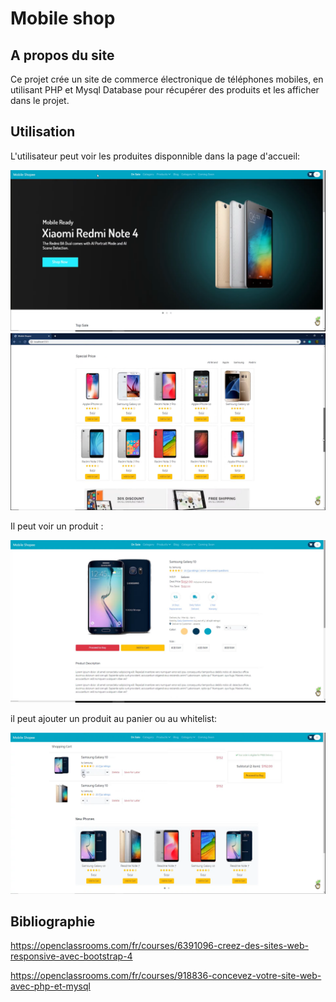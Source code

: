 # Mobile shop
## A propos du site
Ce projet crée un site de commerce électronique de téléphones mobiles, en utilisant PHP et Mysql Database pour récupérer des produits et les afficher dans le projet.

## Utilisation
L'utilisateur peut voir les produites disponnible dans la page d'accueil: 


![](images/accueil.png)
![](images/accueil2.png)

Il peut voir un produit :

![](images/product.png)


il peut ajouter un produit au panier ou au whitelist:

![](images/panier_whiteliste.png)

## Bibliographie

https://openclassrooms.com/fr/courses/6391096-creez-des-sites-web-responsive-avec-bootstrap-4

https://openclassrooms.com/fr/courses/918836-concevez-votre-site-web-avec-php-et-mysql
